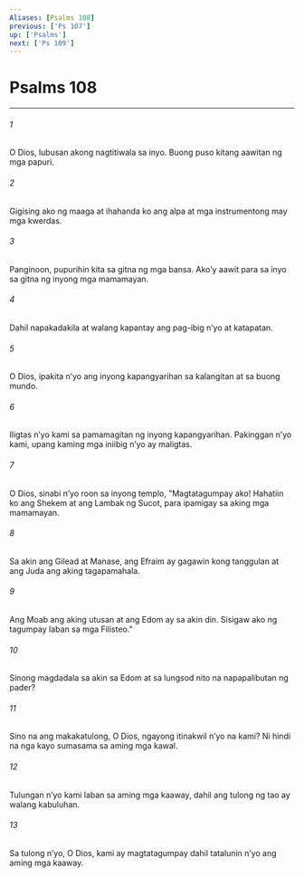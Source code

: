 ```yaml
---
Aliases: [Psalms 108]
previous: ['Ps 107']
up: ['Psalms']
next: ['Ps 109']
---
```

# Psalms 108

***

###### 1
O Dios, lubusan akong nagtitiwala sa inyo. Buong puso kitang aawitan ng mga papuri. 

###### 2
Gigising ako ng maaga at ihahanda ko ang alpa at mga instrumentong may mga kwerdas. 

###### 3
Panginoon, pupurihin kita sa gitna ng mga bansa. Akoʼy aawit para sa inyo sa gitna ng inyong mga mamamayan. 

###### 4
Dahil napakadakila at walang kapantay ang pag-ibig nʼyo at katapatan. 

###### 5
O Dios, ipakita nʼyo ang inyong kapangyarihan sa kalangitan at sa buong mundo. 

###### 6
Iligtas nʼyo kami sa pamamagitan ng inyong kapangyarihan. Pakinggan nʼyo kami, upang kaming mga iniibig nʼyo ay maligtas. 

###### 7
O Dios, sinabi nʼyo roon sa inyong templo, "Magtatagumpay ako! Hahatiin ko ang Shekem at ang Lambak ng Sucot, para ipamigay sa aking mga mamamayan. 

###### 8
Sa akin ang Gilead at Manase, ang Efraim ay gagawin kong tanggulan at ang Juda ang aking tagapamahala. 

###### 9
Ang Moab ang aking utusan at ang Edom ay sa akin din. Sisigaw ako ng tagumpay laban sa mga Filisteo." 

###### 10
Sinong magdadala sa akin sa Edom at sa lungsod nito na napapalibutan ng pader? 

###### 11
Sino na ang makakatulong, O Dios, ngayong itinakwil nʼyo na kami? Ni hindi na nga kayo sumasama sa aming mga kawal. 

###### 12
Tulungan nʼyo kami laban sa aming mga kaaway, dahil ang tulong ng tao ay walang kabuluhan. 

###### 13
Sa tulong nʼyo, O Dios, kami ay magtatagumpay dahil tatalunin nʼyo ang aming mga kaaway.
